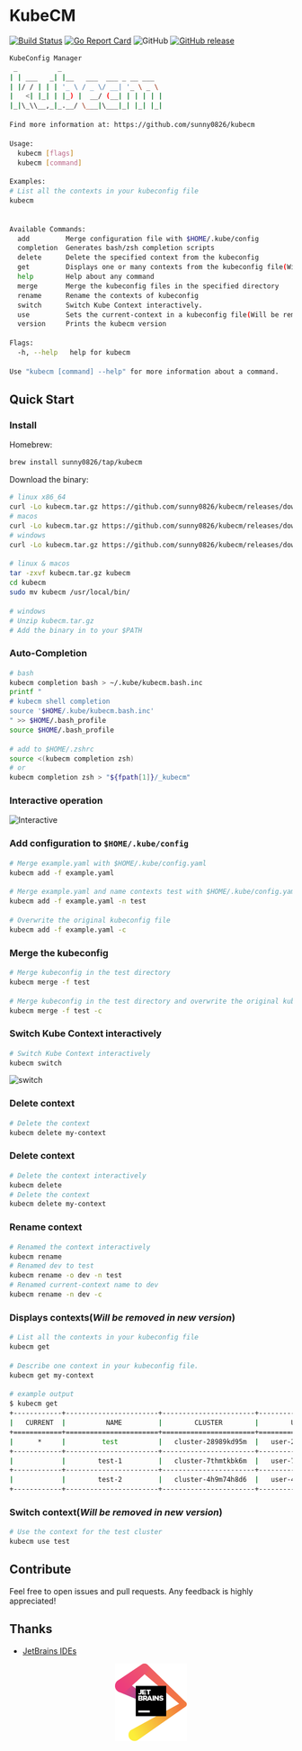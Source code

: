 # KubeCM

[![Build Status](https://travis-ci.org/sunny0826/kubecm.svg?branch=master)](https://travis-ci.org/sunny0826/kubecm)
[![Go Report Card](https://goreportcard.com/badge/github.com/sunny0826/kubecm)](https://goreportcard.com/report/github.com/sunny0826/kubecm)
![GitHub](https://img.shields.io/github/license/sunny0826/kubecm.svg)
[![GitHub release](https://img.shields.io/github/release/sunny0826/kubecm)](https://github.com/sunny0826/kubecm/releases)

```bash
KubeConfig Manager
 _          _
| | ___   _| |__   ___  ___ _ __ ___
| |/ / | | | '_ \ / _ \/ __| '_ \ _ \
|   <| |_| | |_) |  __/ (__| | | | | |
|_|\_\\__,_|_.__/ \___|\___|_| |_| |_|

Find more information at: https://github.com/sunny0826/kubecm

Usage:
  kubecm [flags]
  kubecm [command]

Examples:
# List all the contexts in your kubeconfig file
kubecm


Available Commands:
  add         Merge configuration file with $HOME/.kube/config
  completion  Generates bash/zsh completion scripts
  delete      Delete the specified context from the kubeconfig
  get         Displays one or many contexts from the kubeconfig file(Will be removed in new version, move to kubecm)
  help        Help about any command
  merge       Merge the kubeconfig files in the specified directory
  rename      Rename the contexts of kubeconfig
  switch      Switch Kube Context interactively.
  use         Sets the current-context in a kubeconfig file(Will be removed in new version, please use kubecm swtich)
  version     Prints the kubecm version

Flags:
  -h, --help   help for kubecm

Use "kubecm [command] --help" for more information about a command.
```

## Quick Start

### Install

Homebrew:

```bash
brew install sunny0826/tap/kubecm
```

Download the binary:

```bash
# linux x86_64
curl -Lo kubecm.tar.gz https://github.com/sunny0826/kubecm/releases/download/v${VERSION}/kubecm_${VERSION}_Linux_x86_64.tar.gz
# macos
curl -Lo kubecm.tar.gz https://github.com/sunny0826/kubecm/releases/download/v${VERSION}/kubecm_${VERSION}_Darwin_x86_64.tar.gz
# windows
curl -Lo kubecm.tar.gz https://github.com/sunny0826/kubecm/releases/download/v${VERSION}/kubecm_${VERSION}_Windows_x86_64.tar.gz

# linux & macos
tar -zxvf kubecm.tar.gz kubecm
cd kubecm
sudo mv kubecm /usr/local/bin/

# windows
# Unzip kubecm.tar.gz
# Add the binary in to your $PATH
```

### Auto-Completion

```bash
# bash
kubecm completion bash > ~/.kube/kubecm.bash.inc
printf "
# kubecm shell completion
source '$HOME/.kube/kubecm.bash.inc'
" >> $HOME/.bash_profile
source $HOME/.bash_profile

# add to $HOME/.zshrc 
source <(kubecm completion zsh)
# or
kubecm completion zsh > "${fpath[1]}/_kubecm"
```

### Interactive operation

![Interactive](dosc/Interaction.gif)

### Add configuration to `$HOME/.kube/config`

```bash
# Merge example.yaml with $HOME/.kube/config.yaml
kubecm add -f example.yaml 

# Merge example.yaml and name contexts test with $HOME/.kube/config.yaml
kubecm add -f example.yaml -n test

# Overwrite the original kubeconfig file
kubecm add -f example.yaml -c
```

### Merge the kubeconfig

```bash
# Merge kubeconfig in the test directory
kubecm merge -f test 

# Merge kubeconfig in the test directory and overwrite the original kubeconfig file
kubecm merge -f test -c
```

### Switch Kube Context interactively

```bash
# Switch Kube Context interactively
kubecm switch
```
![switch](dosc/switch.gif)

### Delete context

```bash
# Delete the context
kubecm delete my-context
```
### Delete context

```bash
# Delete the context interactively
kubecm delete
# Delete the context
kubecm delete my-context
```
### Rename context

```bash
# Renamed the context interactively
kubecm rename
# Renamed dev to test
kubecm rename -o dev -n test
# Renamed current-context name to dev
kubecm rename -n dev -c
```
 
### Displays contexts(*Will be removed in new version*)

```bash
# List all the contexts in your kubeconfig file
kubecm get

# Describe one context in your kubeconfig file.
kubecm get my-context

# example output
$ kubecm get
+------------+-----------------------+-----------------------+--------------------+--------------+
|   CURRENT  |          NAME         |        CLUSTER        |        USER        |   Namespace  |
+============+=======================+=======================+====================+==============+
|      *     |         test          |   cluster-28989kd95m  |   user-28989kd95m  |              |
+------------+-----------------------+-----------------------+--------------------+--------------+
|            |        test-1         |   cluster-7thmtkbk6m  |   user-7thmtkbk6m  |              |
+------------+-----------------------+-----------------------+--------------------+--------------+
|            |        test-2         |   cluster-4h9m74h8d6  |   user-4h9m74h8d6  |              |
+------------+-----------------------+-----------------------+--------------------+--------------+
```

### Switch context(*Will be removed in new version*)

```bash
# Use the context for the test cluster
kubecm use test
```

## Contribute

Feel free to open issues and pull requests. Any feedback is highly appreciated!

## Thanks

- [JetBrains IDEs](https://www.jetbrains.com/?from=kubecm)

<p align="center">
  <a href="https://www.jetbrains.com/?from=kubecm" title="前往官网了解JetBrains出品的IDEs">
    <img src="dosc/jetbrains.svg" width="128" alt="JetBrains logo">
  </a>
</p>
